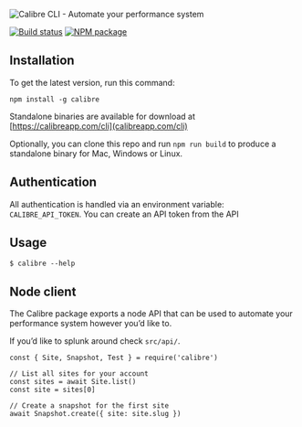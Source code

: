 ![Calibre CLI - Automate your performance system](https://user-images.githubusercontent.com/924/33245064-93ef3f98-d356-11e7-8048-a8446100356c.png)

[![Build status](https://badge.buildkite.com/5e41ea8c42fa868fc2c41c063e742d5350de1daabd99acd636.svg)](https://buildkite.com/calibre/terminal-cli)
[![NPM package](https://img.shields.io/npm/v/calibre.svg)](https://www.npmjs.com/package/calibre)

## Installation

To get the latest version, run this command:

```
npm install -g calibre
```

Standalone binaries are available for download at [https://calibreapp.com/cli](calibreapp.com/cli)

Optionally, you can clone this repo and run `npm run build` to
produce a standalone binary for Mac, Windows or Linux.

## Authentication

All authentication is handled via an environment variable: `CALIBRE_API_TOKEN`. You can create an API token from the API

## Usage

```
$ calibre --help
```

## Node client

The Calibre package exports a node API that can be used to automate your performance system however you’d like to. 

If you’d like to splunk around check `src/api/`.

```
const { Site, Snapshot, Test } = require('calibre')

// List all sites for your account
const sites = await Site.list()
const site = sites[0]

// Create a snapshot for the first site
await Snapshot.create({ site: site.slug })
```
